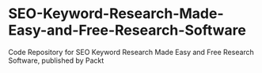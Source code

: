 # SEO-Keyword-Research-Made-Easy-and-Free-Research-Software
Code Repository for SEO Keyword Research Made Easy and Free Research Software, published by Packt

